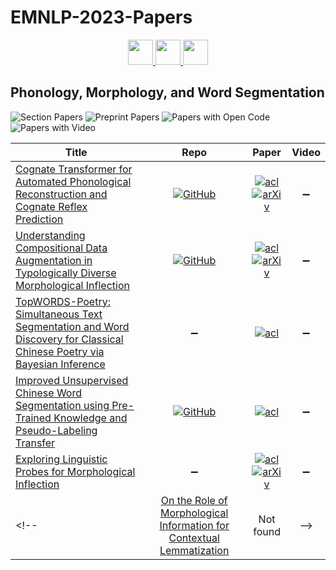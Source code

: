 # EMNLP-2023-Papers

<div align="center">
    <a href="https://github.com/DmitryRyumin/EMNLP-2023-Papers/blob/main/sections/ethics-in-nlp.md">
        <img src="https://cdn.jsdelivr.net/gh/DmitryRyumin/NewEraAI-Papers@main/images/left.svg" width="40" alt="" />
    </a>
    <a href="https://github.com/DmitryRyumin/EMNLP-2023-Papers/">
        <img src="https://cdn.jsdelivr.net/gh/DmitryRyumin/NewEraAI-Papers@main/images/home.svg" width="40" alt="" />
    </a>
    <a href="https://github.com/DmitryRyumin/EMNLP-2023-Papers/blob/main/sections/interpretability-interactivity-and-analysis-of-models-for-nlp.md">
        <img src="https://cdn.jsdelivr.net/gh/DmitryRyumin/NewEraAI-Papers@main/images/right.svg" width="40" alt="" />
    </a>
</div>

## Phonology, Morphology, and Word Segmentation

![Section Papers](https://img.shields.io/badge/Section%20Papers-5-42BA16) ![Preprint Papers](https://img.shields.io/badge/Preprint%20Papers-soon-b31b1b) ![Papers with Open Code](https://img.shields.io/badge/Papers%20with%20Open%20Code-soon-1D7FBF) ![Papers with Video](https://img.shields.io/badge/Papers%20with%20Video-0-FF0000)

<!-- 171 -->
| **Title** | **Repo** | **Paper** | **Video** |
|-----------|:--------:|:---------:|:---------:|
| [Cognate Transformer for Automated Phonological Reconstruction and Cognate Reflex Prediction](https://aclanthology.org/2023.emnlp-main.423) | [![GitHub](https://img.shields.io/github/stars/mahesh-ak/CognateTransformer)](https://github.com/mahesh-ak/CognateTransformer) | [![acl](https://img.shields.io/badge/pdf-ACL%20Anthology-CBCBCC.svg)](https://aclanthology.org/2023.emnlp-main.423.pdf) <br /> [![arXiv](https://img.shields.io/badge/arXiv-2310.07487-b31b1b.svg)](http://arxiv.org/abs/2310.07487) | :heavy_minus_sign: |
| [Understanding Compositional Data Augmentation in Typologically Diverse Morphological Inflection](https://aclanthology.org/2023.emnlp-main.19) | [![GitHub](https://img.shields.io/github/stars/smfsamir/understanding-augmentation-morphology)](https://github.com/smfsamir/understanding-augmentation-morphology) | [![acl](https://img.shields.io/badge/pdf-ACL%20Anthology-CBCBCC.svg)](https://aclanthology.org/2023.emnlp-main.19.pdf) <br /> [![arXiv](https://img.shields.io/badge/arXiv-2305.13658-b31b1b.svg)](http://arxiv.org/abs/2305.13658) | :heavy_minus_sign: |
| [TopWORDS-Poetry: Simultaneous Text Segmentation and Word Discovery for Classical Chinese Poetry via Bayesian Inference](https://aclanthology.org/2023.emnlp-main.205) | :heavy_minus_sign: | [![acl](https://img.shields.io/badge/pdf-ACL%20Anthology-CBCBCC.svg)](https://aclanthology.org/2023.emnlp-main.205.pdf) | :heavy_minus_sign: |
| [Improved Unsupervised Chinese Word Segmentation using Pre-Trained Knowledge and Pseudo-Labeling Transfer](https://aclanthology.org/2023.emnlp-main.564) | [![GitHub](https://img.shields.io/github/stars/IKMLab/ImprovedUCWS-KnowledgeTransfer)](https://github.com/IKMLab/ImprovedUCWS-KnowledgeTransfer) | [![acl](https://img.shields.io/badge/pdf-ACL%20Anthology-CBCBCC.svg)](https://aclanthology.org/2023.emnlp-main.564.pdf) | :heavy_minus_sign: |
| [Exploring Linguistic Probes for Morphological Inflection](https://aclanthology.org/2023.emnlp-main.552) | :heavy_minus_sign: | [![acl](https://img.shields.io/badge/pdf-ACL%20Anthology-CBCBCC.svg)](https://aclanthology.org/2023.emnlp-main.552.pdf) <br /> [![arXiv](https://img.shields.io/badge/arXiv-2310.13686-b31b1b.svg)](http://arxiv.org/abs/2310.13686) | :heavy_minus_sign: |
<!-- | [On the Role of Morphological Information for Contextual Lemmatization]() | Not found | -->
